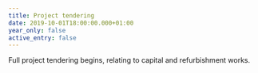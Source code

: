 ```yaml
---
title: Project tendering
date: 2019-10-01T18:00:00.000+01:00
year_only: false
active_entry: false
---
```

Full project tendering begins, relating to capital and refurbishment works.